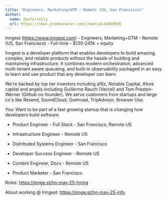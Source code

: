 ```yaml
---
title: "Engineers, Marketing+GTM : Remote (US, San Francisco)"
author:
  name: danfarrelly
  url: https://news.ycombinator.com/item?id=43860036
---
```

Inngest (<a href="https:&#x2F;&#x2F;www.inngest.com" rel="nofollow">https:&#x2F;&#x2F;www.inngest.com</a>) - Engineers, Marketing+GTM - Remote (US, San Francisco) - Full-time - $130-245k + equity

Inngest is a developer platform that enables developers to build amazing, complex, and reliable products without the hassle of building and maintaining infrastructure. It combines modern orchestration, advanced multi-tenant aware queueing, and built-in observability packaged in an easy to learn and use product that any developer can learn.

We&#x27;re backed by top tier investors including a16z, Notable Capital, Afore capital and angels including Guillermo Rauch (Vercel) and Tom Preston-Werner (Github co-founder). We serve customers from startups and large co&#x27;s like Resend, SoundCloud, Gumroad, TripAdvisor, Browser Use.

You: Want to be part of a fast growing startup that is changing how developers build software.

- Product Engineer - Full Stack - San Francisco, Remote US

- Infrastructure Engineer - Remote US

- Distributed Systems Engineer - San Francisco

- Developer Success Engineer - Remote US

- Content Engineer, Docs - Remote US

- Product Marketer - San Francisco

Roles: <a href="https:&#x2F;&#x2F;innge.st&#x2F;hn-may-25-hiring" rel="nofollow">https:&#x2F;&#x2F;innge.st&#x2F;hn-may-25-hiring</a>

About working @ Inngest: <a href="https:&#x2F;&#x2F;innge.st&#x2F;hn-may-25-info" rel="nofollow">https:&#x2F;&#x2F;innge.st&#x2F;hn-may-25-info</a>
<JobApplication />
